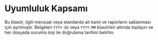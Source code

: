 # Uyumluluk Kapsamı

Bu klasör, ilgili mevzuat veya standarda ait kanıt ve raporların saklanması için ayrılmıştır. Belgeleri `YYYY-QX` veya `YYYY-MM` klasörleri altında toplayın ve her dosyada sorumlu kişi ile doğrulama tarihini belirtin.
